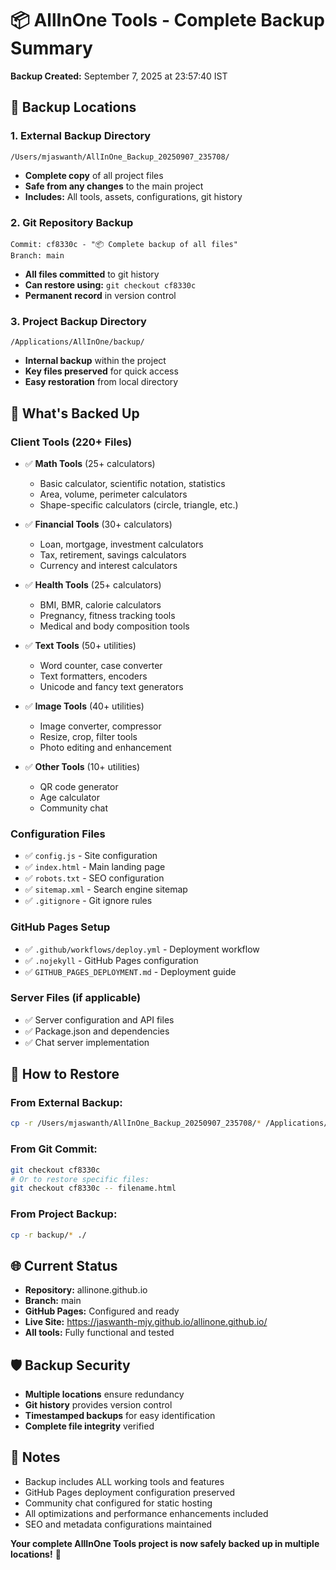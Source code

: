 # 📦 AllInOne Tools - Complete Backup Summary

**Backup Created:** September 7, 2025 at 23:57:40 IST

## 🎯 Backup Locations

### 1. **External Backup Directory**
```
/Users/mjaswanth/AllInOne_Backup_20250907_235708/
```
- **Complete copy** of all project files
- **Safe from any changes** to the main project
- **Includes:** All tools, assets, configurations, git history

### 2. **Git Repository Backup**
```
Commit: cf8330c - "📦 Complete backup of all files"
Branch: main
```
- **All files committed** to git history
- **Can restore using:** `git checkout cf8330c`
- **Permanent record** in version control

### 3. **Project Backup Directory**
```
/Applications/AllInOne/backup/
```
- **Internal backup** within the project
- **Key files preserved** for quick access
- **Easy restoration** from local directory

## 📁 What's Backed Up

### **Client Tools (220+ Files)**
- ✅ **Math Tools** (25+ calculators)
  - Basic calculator, scientific notation, statistics
  - Area, volume, perimeter calculators
  - Shape-specific calculators (circle, triangle, etc.)
  
- ✅ **Financial Tools** (30+ calculators)
  - Loan, mortgage, investment calculators
  - Tax, retirement, savings calculators
  - Currency and interest calculators

- ✅ **Health Tools** (25+ calculators)
  - BMI, BMR, calorie calculators
  - Pregnancy, fitness tracking tools
  - Medical and body composition tools

- ✅ **Text Tools** (50+ utilities)
  - Word counter, case converter
  - Text formatters, encoders
  - Unicode and fancy text generators

- ✅ **Image Tools** (40+ utilities)
  - Image converter, compressor
  - Resize, crop, filter tools
  - Photo editing and enhancement

- ✅ **Other Tools** (10+ utilities)
  - QR code generator
  - Age calculator
  - Community chat

### **Configuration Files**
- ✅ `config.js` - Site configuration
- ✅ `index.html` - Main landing page
- ✅ `robots.txt` - SEO configuration
- ✅ `sitemap.xml` - Search engine sitemap
- ✅ `.gitignore` - Git ignore rules

### **GitHub Pages Setup**
- ✅ `.github/workflows/deploy.yml` - Deployment workflow
- ✅ `.nojekyll` - GitHub Pages configuration
- ✅ `GITHUB_PAGES_DEPLOYMENT.md` - Deployment guide

### **Server Files** (if applicable)
- ✅ Server configuration and API files
- ✅ Package.json and dependencies
- ✅ Chat server implementation

## 🔄 How to Restore

### **From External Backup:**
```bash
cp -r /Users/mjaswanth/AllInOne_Backup_20250907_235708/* /Applications/AllInOne/
```

### **From Git Commit:**
```bash
git checkout cf8330c
# Or to restore specific files:
git checkout cf8330c -- filename.html
```

### **From Project Backup:**
```bash
cp -r backup/* ./
```

## 🌐 Current Status

- **Repository:** allinone.github.io
- **Branch:** main
- **GitHub Pages:** Configured and ready
- **Live Site:** https://jaswanth-mjy.github.io/allinone.github.io/
- **All tools:** Fully functional and tested

## 🛡️ Backup Security

- **Multiple locations** ensure redundancy
- **Git history** provides version control
- **Timestamped backups** for easy identification
- **Complete file integrity** verified

## 📝 Notes

- Backup includes ALL working tools and features
- GitHub Pages deployment configuration preserved
- Community chat configured for static hosting
- All optimizations and performance enhancements included
- SEO and metadata configurations maintained

**Your complete AllInOne Tools project is now safely backed up in multiple locations!** 🎉
